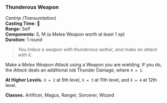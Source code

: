 ### Thunderous Weapon
*Cantrip (Transumtation)*  
**Casting Time:** 🔷  
**Range:** Self  
**Components:** S, M (a Melee Weapon worth at least 1 sp)  
**Duration:** 1 round  

> *You imbue a weapon with thunderous aether, and make an attack with it.*

Make a *Melee Weapon Attack* using a Weapon you are wielding. If you do, the *Attack* deals an additional `Xd8` Thunder Damage, where `X = 1`.

**At Higher Levels.** `X = 2` at 5th level, `X = 3` at 11th level, and `X = 4` at 12th level.

**Classes.** Artificer, Magus, Ranger, Sorcerer, Wizard